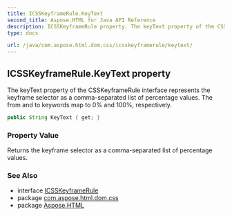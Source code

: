 ```yaml
---
title: ICSSKeyframeRule.KeyText
second_title: Aspose.HTML for Java API Reference
description: ICSSKeyframeRule property. The keyText property of the CSSKeyframeRule interface represents the keyframe selector as a comma-separated list of percentage values. The from and to keywords map to 0 and 100 respectively
type: docs

url: /java/com.aspose.html.dom.css/icsskeyframerule/keytext/
---
```

## ICSSKeyframeRule.KeyText property

The keyText property of the CSSKeyframeRule interface represents the keyframe selector as a comma-separated list of percentage values. The from and to keywords map to 0% and 100%, respectively.

```java
public String KeyText { get; }
```

### Property Value

Returns the keyframe selector as a comma-separated list of percentage values.

### See Also

* interface [ICSSKeyframeRule](../)
* package [com.aspose.html.dom.css](../../../com.aspose.html.dom.css/)
* package [Aspose.HTML](../../../)
